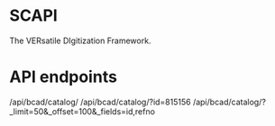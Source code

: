 SCAPI
=====

The VERsatile DIgitization Framework.

# API endpoints
/api/bcad/catalog/
/api/bcad/catalog/?id=815156
/api/bcad/catalog/?_limit=50&_offset=100&_fields=id,refno
